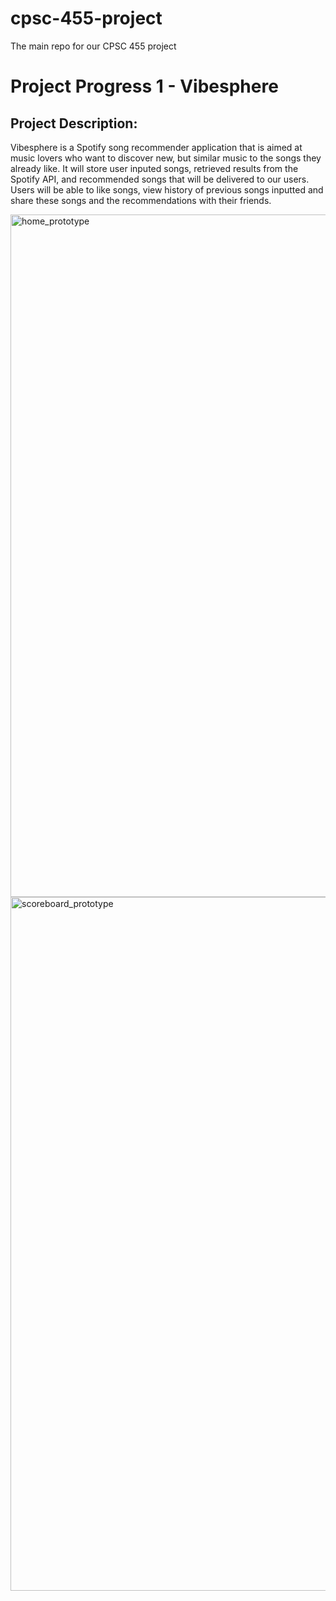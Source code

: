 # cpsc-455-project
The main repo for our CPSC 455 project

# Project Progress 1 - Vibesphere

## Project Description:
Vibesphere is a Spotify song recommender application that is aimed at music lovers who want to discover new, but similar music to the songs they already like. It will store user inputed songs, retrieved results from the Spotify API, and recommended songs that will be delivered to our users. Users will be able to like songs, view history of previous songs inputted and share these songs and the recommendations with their friends.


<img width="1092" alt="home_prototype" src="https://github.com/KDhieb/cpsc-455-project/assets/75541965/08ce75ca-b5b8-479e-a69f-5b3cd86baf0b">
<img width="1110" alt="scoreboard_prototype" src="https://github.com/KDhieb/cpsc-455-project/assets/75541965/81c6d252-2cd0-47f8-8740-78e00a38d212">
